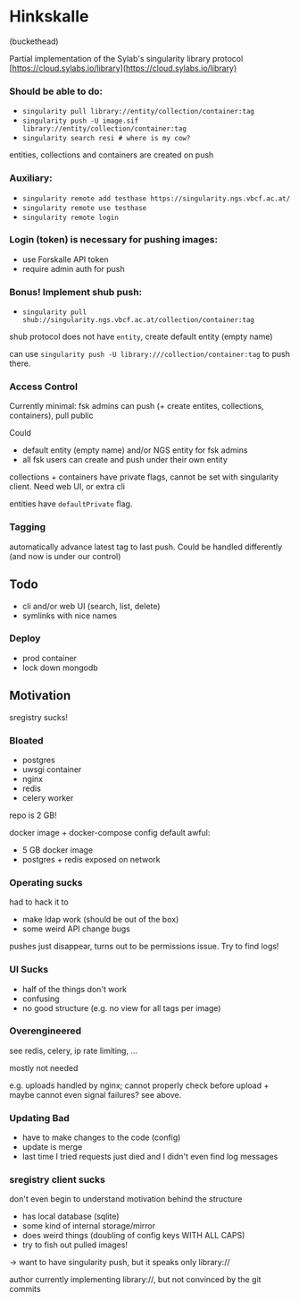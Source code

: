 # Hinkskalle

(buckethead)

Partial implementation of the Sylab's singularity library protocol [https://cloud.sylabs.io/library](https://cloud.sylabs.io/library)

### Should be able to do:

- `singularity pull library://entity/collection/container:tag`
- `singularity push -U image.sif library://entity/collection/container:tag`
- `singularity search resi # where is my cow?`

entities, collections and containers are created on push

### Auxiliary:

- `singularity remote add testhase https://singularity.ngs.vbcf.ac.at/`
- `singularity remote use testhase`
- `singularity remote login` 

### Login (token) is necessary for pushing images:

- use Forskalle API token
- require admin auth for push

### Bonus! Implement shub push:

- `singularity pull shub://singularity.ngs.vbcf.ac.at/collection/container:tag`

shub protocol does not have `entity`, create default entity (empty name)

can use `singularity push -U library:///collection/container:tag` to push there.

### Access Control

Currently minimal: fsk admins can push (+ create entites, collections, containers), pull public

Could

- default entity (empty name) and/or NGS entity for fsk admins
- all fsk users can create and push under their own entity

collections + containers have private flags, cannot be set with singularity
client. Need web UI, or extra cli

entities have `defaultPrivate` flag.

### Tagging

automatically advance latest tag to last push. Could be handled differently (and now is under our control)

## Todo

- cli and/or web UI (search, list, delete)
- symlinks with nice names

### Deploy

- prod container
- lock down mongodb

## Motivation

sregistry sucks! 

### Bloated

- postgres
- uwsgi container
- nginx
- redis
- celery worker

repo is 2 GB!

docker image + docker-compose config default awful:

- 5 GB docker image
- postgres + redis exposed on network

### Operating sucks

had to hack it to

- make ldap work (should be out of the box)
- some weird API change bugs

pushes just disappear, turns out to be permissions issue. Try to find logs!

### UI Sucks

- half of the things don't work
- confusing 
- no good structure (e.g. no view for all tags per image)

### Overengineered

see redis, celery, ip rate limiting, ...

mostly not needed

e.g. uploads handled by nginx; cannot properly check before upload + maybe cannot even signal failures? see above.

### Updating Bad

- have to make changes to the code (config)
- update is merge
- last time I tried requests just died and I didn't even find log messages

### sregistry client sucks

don't even begin to understand motivation behind the structure

- has local database (sqlite)
- some kind of internal storage/mirror
- does weird things (doubling of config keys WITH ALL CAPS)
- try to fish out pulled images!

-> want to have singularity push, but it speaks only library://

author currently implementing library://, but not convinced by the git commits


